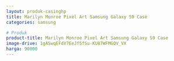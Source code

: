 ```yaml
---
layout: produk-casinghp
title: Marilyn Monroe Pixel Art Samsung Galaxy S9 Case
categories: samsung

# Produk
product-title: Marilyn Monroe Pixel Art Samsung Galaxy S9 Case
image-drive: 1gASwqEFdV7EeJf5fSu-KU87WFMGQV_VX
harga: 90000
---
```

